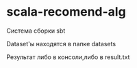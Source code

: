 # scala-recomend-alg

Система сборки sbt

Dataset'ы находятся в папке datasets

Результат либо в консоли,либо в result.txt
